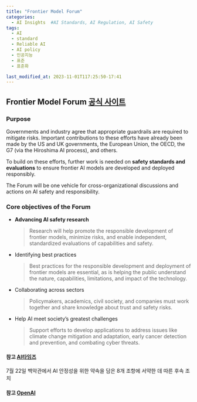 ```yaml
---
title: "Frontier Model Forum"
categories:
  - AI Insights  #AI Standards, AI Regulation, AI Safety
tags:
  - AI
  - standard
  - Reliable AI
  - AI policy
  - 인공지능
  - 표준
  - 표준화

last_modified_at: 2023-11-01T117:25:50-17:41
---
```


## Frontier Model Forum [공식 사이트](https://www.frontiermodelforum.org/)


### Purpose
Governments and industry agree that appropriate guardrails are required to mitigate risks. Important contributions to these efforts have already been made by the US and UK governments, the European Union, the OECD, the G7 (via the Hiroshima AI process), and others.

To build on these efforts, further work is needed on __safety standards and evaluations__ to ensure frontier AI models are developed and deployed responsibly. 

The Forum will be one vehicle for cross-organizational discussions and actions on AI safety and responsibility.

### Core objectives of the Forum
* __Advancing AI safety research__
  > Research will help promote the responsible development of frontier models, minimize risks, and enable independent, standardized evaluations of capabilities and safety.

* Identifying best practices
  > Best practices for the responsible development and deployment of frontier models are essential, as is helping the public understand the nature, capabilities, limitations, and impact of the technology.

* Collaborating across sectors
  > Policymakers, academics, civil society, and companies must work together and share knowledge about trust and safety risks.

* Help AI meet society’s greatest challenges
  > Support efforts to develop applications to address issues like climate change mitigation and adaptation, early cancer detection and prevention, and combating cyber threats.


#### 참고 [AI타임즈](https://www.aitimes.com/news/articleView.html?idxno=152646)

7월 22일 백악관에서 AI 안정성을 위한 약속을 담은 8개 조항에 서약한 데 따른 후속 조치

#### 참고 [OpenAI](https://openai.com/blog/frontier-model-forum)
